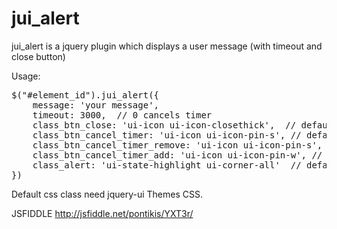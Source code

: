 jui_alert
=========

<p>jui_alert is a jquery plugin which displays a user message (with timeout and close button)</p>

Usage:

<pre>
$("#element_id").jui_alert({
    message: 'your message',
    timeout: 3000,  // 0 cancels timer
    class_btn_close: 'ui-icon ui-icon-closethick',  // default
    class_btn_cancel_timer: 'ui-icon ui-icon-pin-s', // default
    class_btn_cancel_timer_remove: 'ui-icon ui-icon-pin-s', // default
    class_btn_cancel_timer_add: 'ui-icon ui-icon-pin-w', // default
    class_alert: 'ui-state-highlight ui-corner-all'  // default
})
</pre>

Default css class need jquery-ui Themes CSS.

JSFIDDLE http://jsfiddle.net/pontikis/YXT3r/